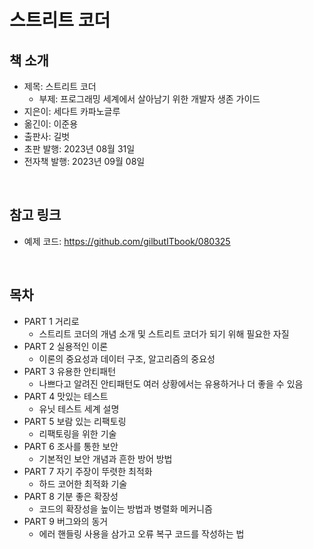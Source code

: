 # 스트리트 코더

## 책 소개

 - 제목: 스트리트 코더
    - 부제: 프로그래밍 세계에서 살아남기 위한 개발자 생존 가이드
 - 지은이: 세다트 카파노글루
 - 옮긴이: 이준용
 - 출판사: 길벗
 - 초판 발행: 2023년 08월 31일
 - 전자책 발행: 2023년 09월 08일

<br/>

## 참고 링크

 - 예제 코드: https://github.com/gilbutITbook/080325

<br/>

## 목차

 - PART 1 거리로
    - 스트리트 코더의 개념 소개 및 스트리트 코더가 되기 위해 필요한 자질
 - PART 2 실용적인 이론
    - 이론의 중요성과 데이터 구조, 알고리즘의 중요성
 - PART 3 유용한 안티패턴
    - 나쁘다고 알려진 안티패턴도 여러 상황에서는 유용하거나 더 좋을 수 있음
 - PART 4 맛있는 테스트
    - 유닛 테스트 세계 설명
 - PART 5 보람 있는 리팩토링
    - 리팩토링을 위한 기술
 - PART 6 조사를 통한 보안
    - 기본적인 보안 개념과 흔한 방어 방법
 - PART 7 자기 주장이 뚜렷한 최적화
    - 하드 코어한 최적화 기술
 - PART 8 기분 좋은 확장성
    - 코드의 확장성을 높이는 방법과 병렬화 메커니즘
 - PART 9 버그와의 동거
    - 에러 핸들링 사용을 삼가고 오류 복구 코드를 작성하는 법



